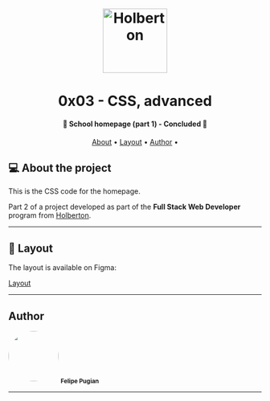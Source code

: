 <h1 align="center">
    <img alt="Holberton" title="#Holberton" src="https://assets.website-files.com/6105315644a26f77912a1ada/610554913a2930ac88545ecd_Holberton_Logo_Lockups-04.svg"  style="width:128px;height:128px;"/>
</h1>
<h1 align="center"> 0x03 - CSS, advanced </h1>
<h4 align="center"> 
	🚧  School homepage (part 1) - Concluded 🚧
</h4>

<p align="center">
 <a href="#-about-the-project">About</a> •
 <a href="#-layout">Layout</a> • 
 <a href="#-author">Author</a> • 
</p>


## 💻 About the project

This is the CSS code for the homepage.

Part 2 of a project developed as part of the **Full Stack Web Developer** program from [Holberton](https://www.holbertonschool.com/).

---

## 🎨 Layout

The layout is available on Figma:

[Layout](https://www.figma.com/file/9LGP52ql6NsyGJRMt0Eila/Homepage)

---


## Author

 <img style="border-radius: 50%;" src="https://avatars.githubusercontent.com/u/56451389?v=4" width="100px;" alt=""/>
 <sub><b>Felipe Pugian</b></sub>
 <br />

---
